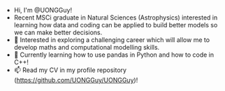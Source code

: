 - Hi, I'm @UONGGuy!
- Recent MSCi graduate in Natural Sciences (Astrophysics) interested in learning how data and coding can be applied to build better models so we can make better decisions.
- 👀 Interested in exploring a challenging career which will allow me to develop maths and computational modelling skills.
- 🌱 Currently learning how to use pandas in Python and how to code in C++!
- 📫 Read my CV in my profile repository (https://github.com/UONGGuy/UONGGuy)!

<!---
- 👋 Hi, I’m @UONGGuy!
- 👀 I’m interested in upskilling.
- 🌱 I’m currently learning about C++.
- 💞️ I’m looking to collaborate on ...
- 📫 How to reach me ...
--->
<!---
UONGGuy/UONGGuy is a ✨ special ✨ repository because its `README.md` (this file) appears on your GitHub profile.
You can click the Preview link to take a look at your changes.
--->
